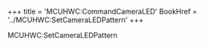 +++
title = 'MCUHWC:CommandCameraLED'
BookHref = '../MCUHWC:SetCameraLEDPattern'
+++

MCUHWC:SetCameraLEDPattern
